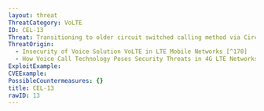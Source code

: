 ```yaml
---
layout: threat
ThreatCategory: VoLTE
ID: CEL-13
Threat: Transitioning to older circuit switched calling method via Circuit Switched Fallback (CSFB)
ThreatOrigin:
  - Insecurity of Voice Solution VoLTE in LTE Mobile Networks [^170]
  - How Voice Call Technology Poses Security Threats in 4G LTE Networks [^181]
ExploitExample:
CVEExample:
PossibleCountermeasures: {}
title: CEL-13
rawID: 13
---
```

